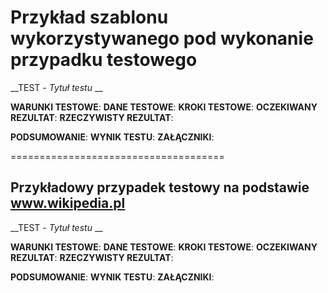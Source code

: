 # Przykład szablonu wykorzystywanego pod wykonanie przypadku testowego
__TEST - _Tytuł testu_ __

**WARUNKI TESTOWE**:
**DANE TESTOWE**:
**KROKI TESTOWE**:
**OCZEKIWANY REZULTAT**:
**RZECZYWISTY REZULTAT**:

**PODSUMOWANIE**:
**WYNIK TESTU**:
**ZAŁĄCZNIKI**:

=====================================

## Przykładowy przypadek testowy na podstawie www.wikipedia.pl

__TEST - _Tytuł testu_ __

**WARUNKI TESTOWE**:
**DANE TESTOWE**:
**KROKI TESTOWE**:
**OCZEKIWANY REZULTAT**:
**RZECZYWISTY REZULTAT**:

**PODSUMOWANIE**:
**WYNIK TESTU**:
**ZAŁĄCZNIKI**:

